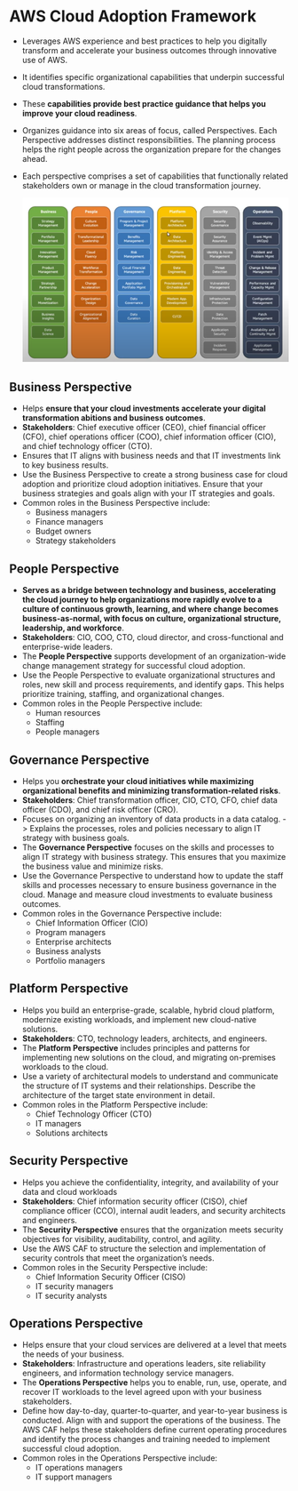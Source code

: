 # AWS Cloud Adoption Framework
- Leverages AWS experience and best practices to help you digitally transform and accelerate your business outcomes through innovative use of AWS.
- It identifies specific organizational capabilities that underpin successful cloud transformations.
- These **capabilities provide best practice guidance that helps you improve your cloud readiness**.
- Organizes guidance into six areas of focus, called Perspectives. Each Perspective addresses distinct responsibilities. The planning process helps the right people across the organization prepare for the changes ahead.
- Each perspective comprises a set of capabilities that functionally related stakeholders own or manage in the cloud transformation journey.

	![](../img/caf_perspectives.png)

## Business Perspective
- Helps **ensure that your cloud investments accelerate your digital transformation abitions and business outcomes**.
- **Stakeholders**: Chief executive officer (CEO), chief financial officer (CFO), chief operations officer (COO), chief information officer (CIO), and chief technology officer (CTO).
- Ensures that IT aligns with business needs and that IT investments link to key business results.
- Use the Business Perspective to create a strong business case for cloud adoption and prioritize cloud adoption initiatives. Ensure that your business strategies and goals align with your IT strategies and goals.
- Common roles in the Business Perspective include: 
	- Business managers
	- Finance managers
	- Budget owners
	- Strategy stakeholders

## People Perspective 
- **Serves as a bridge between technology and business, accelerating the cloud journey to help organizations more rapidly evolve to a culture of continuous growth, learning, and where change becomes business-as-normal, with focus on culture, organizational structure, leadership, and workforce**.
- **Stakeholders**: CIO, COO, CTO, cloud director, and cross-functional and enterprise-wide leaders.
- The **People Perspective** supports development of an organization-wide change management strategy for successful cloud adoption.
- Use the People Perspective to evaluate organizational structures and roles, new skill and process requirements, and identify gaps. This helps prioritize training, staffing, and organizational changes.
- Common roles in the People Perspective include: 
	- Human resources
	- Staffing
	- People managers

## Governance Perspective
- Helps you **orchestrate your cloud initiatives while maximizing organizational benefits and minimizing transformation-related risks**.
- **Stakeholders**: Chief transformation officer, CIO, CTO, CFO, chief data officer (CDO), and chief risk officer (CRO).
- Focuses on organizing an inventory of data products in a data catalog. -> Explains the processes, roles and policies necessary to align IT strategy with business goals.
- The **Governance Perspective** focuses on the skills and processes to align IT strategy with business strategy. This ensures that you maximize the business value and minimize risks.
- Use the Governance Perspective to understand how to update the staff skills and processes necessary to ensure business governance in the cloud. Manage and measure cloud investments to evaluate business outcomes.
- Common roles in the Governance Perspective include: 
	- Chief Information Officer (CIO)
	- Program managers
	- Enterprise architects
	- Business analysts
	- Portfolio managers

## Platform Perspective
- Helps you build an enterprise-grade, scalable, hybrid cloud platform, modernize existing workloads, and implement new cloud-native solutions.
- **Stakeholders**: CTO, technology leaders, architects, and engineers.
- The **Platform Perspective** includes principles and patterns for implementing new solutions on the cloud, and migrating on-premises workloads to the cloud.
- Use a variety of architectural models to understand and communicate the structure of IT systems and their relationships. Describe the architecture of the target state environment in detail.
- Common roles in the Platform Perspective include: 
	- Chief Technology Officer (CTO)
	- IT managers
	- Solutions architects

## Security Perspective
- Helps you achieve the confidentiality, integrity, and availability of your data and cloud workloads
- **Stakeholders**: Chief information security officer (CISO), chief compliance officer (CCO), internal audit leaders, and security architects and engineers.
- The **Security Perspective** ensures that the organization meets security objectives for visibility, auditability, control, and agility. 
- Use the AWS CAF to structure the selection and implementation of security controls that meet the organization’s needs.
- Common roles in the Security Perspective include: 
	- Chief Information Security Officer (CISO)
	- IT security managers
	- IT security analysts


## Operations Perspective
- Helps ensure that your cloud services are delivered at a level that meets the needs of your business.
- **Stakeholders**: Infrastructure and operations leaders, site reliability engineers, and information technology service managers. 
- The **Operations Perspective** helps you to enable, run, use, operate, and recover IT workloads to the level agreed upon with your business stakeholders.
- Define how day-to-day, quarter-to-quarter, and year-to-year business is conducted. Align with and support the operations of the business. The AWS CAF helps these stakeholders define current operating procedures and identify the process changes and training needed to implement successful cloud adoption.
- Common roles in the Operations Perspective include: 
	- IT operations managers
	- IT support managers